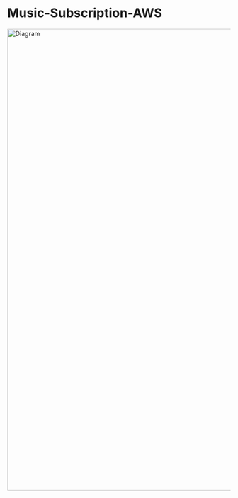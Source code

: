 # Music-Subscription-AWS

<img width="1043" alt="Diagram" src="https://github.com/cnkamorn/Music-Subscription-AWS/assets/92679212/94b7ffca-dffb-45cf-99b7-cf8fc6487482">
